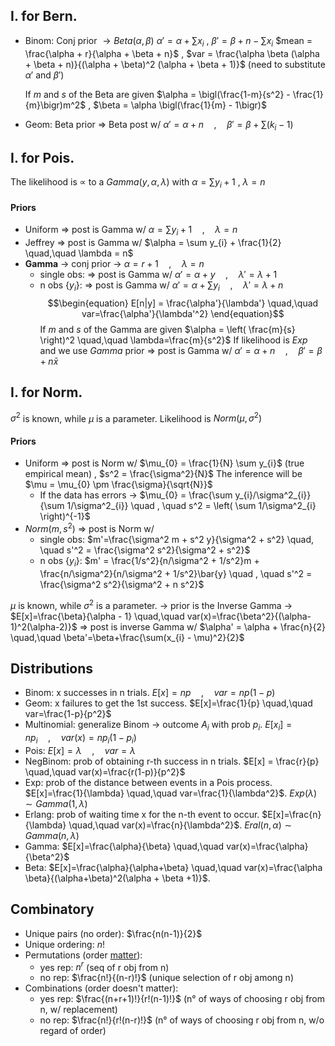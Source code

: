 ## I. for Bern.
- Binom: Conj prior $\rightarrow Beta(\alpha, \beta)$
	$\alpha' = \alpha + \sum x_{i}$    ,    $\beta' = \beta + n - \sum x_{i}$
	$mean = \frac{\alpha + r}{\alpha + \beta + n}$    , $var = \frac{\alpha \beta (\alpha + \beta + n)}{(\alpha + \beta)^2 (\alpha + \beta + 1)}$   (need to substitute $\alpha'$ and $\beta'$)
	
	If $m$ and $s$ of the Beta are given
	$\alpha = \bigl(\frac{1-m}{s^2} - \frac{1}{m}\bigr)m^2$    ,     $\beta = \alpha \bigl(\frac{1}{m} - 1\bigr)$
- Geom: Beta prior $\Rightarrow$ Beta post w/    $\alpha'=\alpha+n \quad,\quad \beta'=\beta+\sum(k_{i}-1)$

## I. for Pois.
The likelihood is $\propto$ to a $Gamma(y, \alpha, \lambda)$ with $\alpha = \sum y_{i} + 1$    ,    $\lambda = n$
#### Priors
- Uniform $\Rightarrow$ post is Gamma w/    $\alpha = \sum y_{i} + 1 \quad,\quad\lambda = n$
- Jeffrey $\Rightarrow$ post is Gamma w/    $\alpha = \sum y_{i} + \frac{1}{2} \quad,\quad \lambda = n$
- **Gamma** $\rightarrow$ conj prior $\rightarrow$ $\alpha = r + 1 \quad,\quad \lambda=n$
	- single obs: $\Rightarrow$ post is Gamma w/    $\alpha' = \alpha + y \quad,\quad \lambda'=\lambda+1$
	- n obs {$y_{i}$}: $\Rightarrow$ post is Gamma w/    $\alpha' = \alpha + \sum y_{i} \quad,\quad \lambda'=\lambda+n$
	$$\begin{equation}
	E[n|y] = \frac{\alpha'}{\lambda'} \quad,\quad var=\frac{\alpha'}{\lambda'^2}
\end{equation}$$
	If $m$ and $s$ of the Gamma are given
	$\alpha = \left( \frac{m}{s} \right)^2 \quad,\quad \lambda=\frac{m}{s^2}$
If likelihood is $Exp$ and we use $Gamma$ prior $\Rightarrow$ post is Gamma w/    $\alpha'=\alpha+n \quad,\quad \beta'=\beta+n\bar{x}$
## I. for Norm.
$\sigma^2$ is known, while $\mu$ is a parameter. Likelihood is $Norm(\mu, \sigma^2)$
#### Priors
- Uniform $\Rightarrow$ post is Norm w/    $\mu_{0} = \frac{1}{N} \sum y_{i}$ (true empirical mean)    ,    $s^2 = \frac{\sigma^2}{N}$
	  The inference will be $\mu = \mu_{0} \pm \frac{\sigma}{\sqrt{N}}$  
	- If the data has errors $\rightarrow$ $\mu_{0} = \frac{\sum y_{i}/\sigma^2_{i}}{\sum 1/\sigma^2_{i}} \quad , \quad s^2 = \left( \sum 1/\sigma^2_{i} \right)^{-1}$
- $Norm(m, s^2)$ $\Rightarrow$ post is Norm w/    
	- single obs: $m'=\frac{\sigma^2 m + s^2 y}{\sigma^2 + s^2} \quad, \quad s'^2 = \frac{\sigma^2 s^2}{\sigma^2 + s^2}$
	- n obs {$y_{i}$}: $m' = \frac{1/s^2}{n/\sigma^2 + 1/s^2}m + \frac{n/\sigma^2}{n/\sigma^2 + 1/s^2}\bar{y} \quad , \quad s'^2 = \frac{\sigma^2 s^2}{\sigma^2 + n s^2}$

$\mu$ is known, while $\sigma^2$ is a parameter.
$\rightarrow$ prior is the Inverse Gamma $\rightarrow$ $E[x]=\frac{\beta}{\alpha - 1} \quad,\quad var(x)=\frac{\beta^2}{(\alpha-1)^2(\alpha-2)}$
$\Rightarrow$ post is inverse Gamma w/    $\alpha' = \alpha + \frac{n}{2} \quad,\quad \beta'=\beta+\frac{\sum(x_{i} - \mu)^2}{2}$

## Distributions
- Binom: x successes in n trials. $E[x]=np \quad,\quad var=np(1-p)$
- Geom: x failures to get the 1st success. $E[x]=\frac{1}{p} \quad,\quad var=\frac{1-p}{p^2}$
- Multinomial: generalize Binom $\rightarrow$ outcome $A_{i}$ with prob $p_{i}$. $E[x_{i}] = np_{i} \quad,\quad var(x)=np_{i}(1-p_{i})$
- Pois: $E[x]=\lambda \quad,\quad var=\lambda$
- NegBinom: prob of obtaining r-th success in n trials. $E[x] = \frac{r}{p} \quad,\quad var(x)=\frac{r(1-p)}{p^2}$
- Exp: prob of the distance between events in a Pois process. $E[x]=\frac{1}{\lambda} \quad,\quad var=\frac{1}{\lambda^2}$. $Exp(\lambda)\sim Gamma(1, \lambda)$
- Erlang: prob of waiting time x for the n-th event to occur. $E[x]=\frac{n}{\lambda} \quad,\quad var(x)=\frac{n}{\lambda^2}$. $Eral(n, \alpha)\sim Gamma(n, \lambda)$ 
- Gamma: $E[x]=\frac{\alpha}{\beta} \quad,\quad var(x)=\frac{\alpha}{\beta^2}$
- Beta: $E[x]=\frac{\alpha}{\alpha+\beta} \quad,\quad var(x)=\frac{\alpha \beta}{(\alpha+\beta)^2(\alpha + \beta +1)}$. 
## Combinatory
- Unique pairs (no order): $\frac{n(n-1)}{2}$
- Unique ordering: $n!$
- Permutations (order <u>matter</u>):
	- yes rep: $n^r$ (seq of r obj from n)
	- no rep: $\frac{n!}{(n-r)!}$ (unique selection of r obj among n)
- Combinations (order doesn't matter):
	- yes rep: $\frac{(n+r+1)!}{r!(n-1)!}$ (n° of ways of choosing r obj from n, w/ replacement)
	- no rep: $\frac{n!}{r!(n-r)!}$ (n° of ways of choosing r obj from n, w/o regard of order)